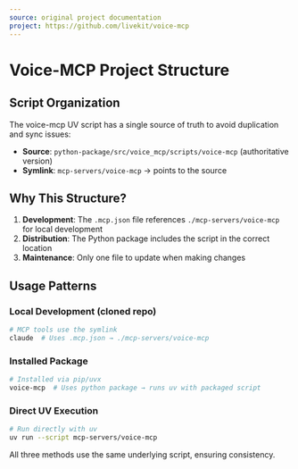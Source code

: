 ```yaml
---
source: original project documentation
project: https://github.com/livekit/voice-mcp
---
```


# Voice-MCP Project Structure

## Script Organization

The voice-mcp UV script has a single source of truth to avoid duplication and sync issues:

- **Source**: `python-package/src/voice_mcp/scripts/voice-mcp` (authoritative version)
- **Symlink**: `mcp-servers/voice-mcp` → points to the source

## Why This Structure?

1. **Development**: The `.mcp.json` file references `./mcp-servers/voice-mcp` for local development
2. **Distribution**: The Python package includes the script in the correct location
3. **Maintenance**: Only one file to update when making changes

## Usage Patterns

### Local Development (cloned repo)
```bash
# MCP tools use the symlink
claude  # Uses .mcp.json → ./mcp-servers/voice-mcp
```

### Installed Package
```bash
# Installed via pip/uvx
voice-mcp  # Uses python package → runs uv with packaged script
```

### Direct UV Execution
```bash
# Run directly with uv
uv run --script mcp-servers/voice-mcp
```

All three methods use the same underlying script, ensuring consistency.